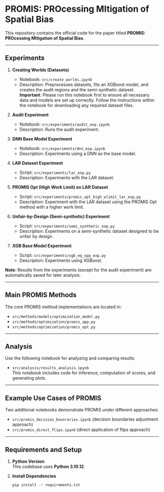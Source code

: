 # PROMIS: PROcessing MItigation of Spatial Bias

This repository contains the official code for the paper titled **PROMIS: PROcessing MItigation of Spatial Bias**. 


---

## Experiments

1. **Creating Worlds (Datasets)**
   - Notebook: `src/create_worlds.ipynb`  
   - Description: Preprocesses datasets, fits an XGBoost model, and creates the audit regions and the semi-synthetic dataset.  
   **Important**: Please run this notebook first to ensure all necessary data and models are set up correctly. Follow the instructions within the notebook for downloading any required dataset files.
2. **Audit Experiment**
   - Notebook: `src/experiments/audit_exp.ipynb`  
   - Description: Runs the audit experiment.

3. **DNN Base Model Experiment**
   - Notebook: `src/experiments/dnn_exp.ipynb`  
   - Description: Experiments using a DNN as the base model.

4. **LAR Dataset Experiment**
   - Script: `src/experiments/lar_exp.py`  
   - Description: Experiments with the LAR dataset.

5. **PROMIS Opt (High Work Limit) on LAR Dataset**
   - Script: `src/experiments/promis_opt_high_wlimit_lar_exp.py`  
   - Description: Experiment with the LAR dataset using the PROMIS Opt method with a higher work limit.

6. **Unfair-by-Design (Semi-synthetic) Experiment**
   - Script: `src/experiments/semi_synthetic_exp.py`  
   - Description: Experiments on a semi-synthetic dataset designed to be unfair by design.

7. **XGB Base Model Experiment**
   - Script: `src/experiments/xgb_eq_opp_exp.py`  
   - Description: Experiments using XGBoost.

**Note**: Results from the experiments (except for the audit experiment) are automatically saved for later analysis.

---

## Main PROMIS Methods

The core PROMIS method implementations are located in:

- `src/methods/models/optimization_model.py`
- `src/methods/optimization/promis_app.py`
- `src/methods/optimization/promis_opt.py`

---

## Analysis

Use the following notebook for analyzing and comparing results:

- `src/analysis/results_analysis.ipynb`  
  This notebook includes code for inference, computation of scores, and generating plots.

---

## Example Use Cases of PROMIS

Two additional notebooks demonstrate PROMIS under different approaches:

- `src/promis_decision_bounraries.ipynb` (decision boundaries adjustment approach)
- `src/promis_direct_flips.ipynb` (direct application of flips approach)  

---

## Requirements and Setup

1. **Python Version**  
   This codebase uses **Python 3.10.12**.

2. **Install Dependencies**  
   ```bash
   pip install -r requirements.txt

